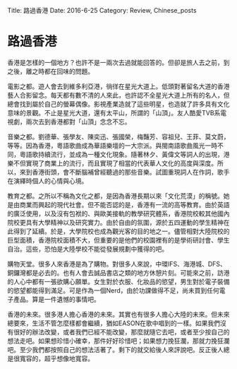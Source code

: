 Title: 路過香港
Date: 2016-6-25
Category: Review, Chinese_posts



# 路過香港

香港是怎樣的一個地方？也許不是一兩次去過就能回答的。但卻是旅人去之前，到之後，離之時都在回味的問題。

電影之都。遊人會去到維多利亞港，徜徉在星光大道上。低頭對著留名大道的香港藝人合影留念。每天都有數不清的人來此，也許認不全星光大道上所有的名人，但總會找到屬於自己的螢幕偶像。影視產業造就了這些明星，也造就了許多具有文化意味的景觀。不止是星光大道，還有太平山，所謂的「山頂」。友人酷愛TVB系電視劇，兩次去到香港都對「山頂」念念不忘。

音樂之都。劉德華、張學友、陳奕迅、張國榮，梅豔芳、容祖兒、王菲、莫文蔚，等等。因為香港，粵語歌曲成為華語樂壇的一大宗派。與閩南語歌曲風光一時不同，粵語歌持續流行，並成為一種文化現象。隨著林夕、黃偉文等詞人的出現，港樂不但實現了商業上的流行，而且實現了相當的代表華人文化的高度與深度。所以，來到香港街頭，會不斷腦補曾經聽過的那些音樂。試圖重現詞人在作詞，歌手在演繹時個人的心情與心境。

教育之都。之所以不稱為文化之都，是因為香港長期以來「文化荒漠」的稱號。她是由商業而興起的現代社會。但不能否認的是，香港有一流的高等教育。由於英語的廣泛使用，以及沒有包袱的、與歐美接軌的教學研究體系，香港院校較其他國內院校更具有大學精神以及研究實力。由於自由的氛圍，源於五四運動的學生精神在此得到了延續。於是，大學院校也成為觀光客的目的地之一。儘管相對大陸院校的巨型面積，香港院校面積不大，但重要的是他們的校園裡有的是學術研討會、學生自治。這些，恐怕是大陸學校不能從發展規劃中獲得的吧。

購物天堂。很多人來香港是為了購物。對很多人來說，中環IFS、海港城、DFS、銅鑼灣都是必去的。也有人會去誠品書店之類的地方休憩片刻。可能來之前，訪港的人心中都有一張欲購心願單。女生對於衣服、化妝品的慾望，男生對於電子裝備的慾望都能得到滿足。可是作為一個Nerd，由於功課做得不足，尚未買到任何電子產品。算是一件遺憾的事情吧。

香港的未來。很多港人擔心香港的未來。其實也有很多人擔心大陸的未來。但未來總要來，生活不管怎麼樣都會繼續，猶如EASON在歌中唱到的一樣。如果我們沒有很好的辦法改變，或者我們已經不能改變，那麼就隨它去吧，或者至少按自己的想法走吧。如果想珍惜小確幸，那件好好珍惜吧；如果想力挽狂瀾，那就力挽狂瀾吧。至少我們都按照自己的想法活著了。剩下的就交給後人來評說吧。反正後人總是很寬容的，超乎想像地寬容。